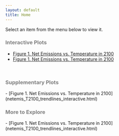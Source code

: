 ```yaml
---
layout: default
title: Home
---
```


Select an item from the menu below to view it.

<h3 style="color: #808080;">Interactive Plots</h3>

- [Figure 1. Net Emissions vs. Temperature in 2100](netemis_T2100_trendlines_interactive.html)
- [Figure 1. Net Emissions vs. Temperature in 2100](netemis_T2100_trendlines_interactive.html)


<br>
<h3 style="color: #808080;">Supplementary Plots</h3>
- [Figure 1. Net Emissions vs. Temperature in 2100](netemis_T2100_trendlines_interactive.html)


<br>
<h3 style="color: #808080;">More to Explore</h3>
- [Figure 1. Net Emissions vs. Temperature in 2100](netemis_T2100_trendlines_interactive.html)


